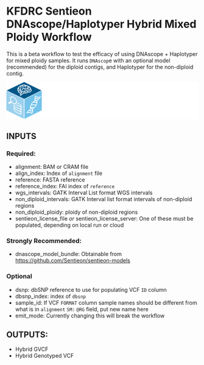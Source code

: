 # KFDRC Sentieon DNAscope/Haplotyper Hybrid Mixed Ploidy Workflow
This is a beta workflow to test the efficacy of using DNAscope + Haplotyper for mixed ploidy samples. It runs `DNAscop`e with an optional model (recommended) for the diploid contigs, and Haplotyper for the non-diploid contig.

<p align="center">
  <img src="logo/d3b-inline-white.svg" alt="D3b repository logo" width="660px" />
</p>

## INPUTS
### Required:
- alignment: BAM or CRAM file
- align_index: Index of `alignment` file
- reference: FASTA reference
- reference_index: FAI index of `reference`
- wgs_intervals: GATK Interval List format WGS intervals
- non_diploid_intervals: GATK Interval list format intervals of non-diploid regions
- non_diploid_ploidy: ploidy of non-diploid regions
- sentieon_license_file _or_ sentieon_license_server: One of these must be populated, depending on local run or cloud
### Strongly Recommended:
 - dnascope_model_bundle: Obtainable from https://github.com/Sentieon/sentieon-models
### Optional
- dsnp: dbSNP reference to use for populating VCF `ID` column
- dbsnp_index: index of `dbsnp`
- sample_id: If VCF `FORMAT` column sample names should be different from what is in `alignment` `SM:` `@RG` field, put new name here
- emit_mode: Currently changing this will break the workflow

## OUTPUTS:
- Hybrid GVCF
- Hybrid Genotyped VCF